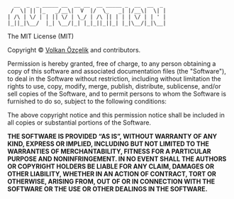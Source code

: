 ```
  __  _  _ _____ __  __ __  __ _____ _  __  __  _  
 /  \| || |_   _/__\|  V  |/  \_   _| |/__\|  \| | 
| /\ | \/ | | || \/ | \_/ | /\ || | | | \/ | | ' | 
|_||_|\__/  |_| \__/|_| |_|_||_||_| |_|\__/|_|\__| 
```

The MIT License (MIT)

Copyright © [Volkan Özçelik](me@volkan.io) and contributors.

Permission is hereby granted, free of charge, to any person obtaining a copy
of this software and associated documentation files (the "Software"), to deal
in the Software without restriction, including without limitation the rights
to use, copy, modify, merge, publish, distribute, sublicense, and/or sell
copies of the Software, and to permit persons to whom the Software is
furnished to do so, subject to the following conditions:

The above copyright notice and this permission notice shall be included in all
copies or substantial portions of the Software.

**THE SOFTWARE IS PROVIDED “AS IS”, WITHOUT WARRANTY OF ANY KIND, EXPRESS OR
IMPLIED, INCLUDING BUT NOT LIMITED TO THE WARRANTIES OF MERCHANTABILITY,
FITNESS FOR A PARTICULAR PURPOSE AND NONINFRINGEMENT. IN NO EVENT SHALL THE
AUTHORS OR COPYRIGHT HOLDERS BE LIABLE FOR ANY CLAIM, DAMAGES OR OTHER
LIABILITY, WHETHER IN AN ACTION OF CONTRACT, TORT OR OTHERWISE, ARISING FROM,
OUT OF OR IN CONNECTION WITH THE SOFTWARE OR THE USE OR OTHER DEALINGS IN THE
SOFTWARE.**
